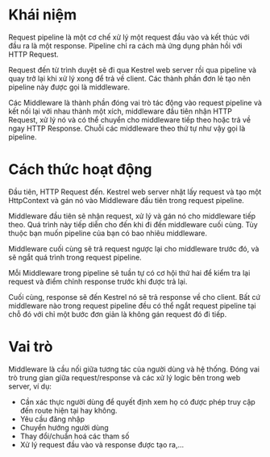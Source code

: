 # Khái niệm
Request pipeline là một cơ chế xử lý một request đầu vào và kết thúc với đầu ra là một response. Pipeline chỉ ra cách mà ứng dụng phản hồi với HTTP Request.

Request đến từ trình duyệt sẽ đi qua Kestrel web server rồi qua pipeline và quay trở lại khi xử lý xong để trả về client. Các thành phần đơn lẻ tạo nên pipeline này được gọi là middleware.

Các Middleware là thành phần đóng vai trò tác động vào request pipeline và kết nối lại với nhau thành một xích, middleware đầu tiên nhận HTTP Request, xử lý nó và có thể chuyển cho middleware tiếp theo hoặc trả về ngay HTTP Response. Chuỗi các middleware theo thứ tự như vậy gọi là pipeline.

# Cách thức hoạt động

Đầu tiên, HTTP Request đến. Kestrel web server nhặt lấy request và tạo một HttpContext và gán nó vào Middleware đầu tiên trong request pipeline.

Middleware đầu tiên sẽ nhận request, xử lý và gán nó cho middleware tiếp theo. Quá trình này tiếp diễn cho đến khi đi đến middleware cuối cùng. Tùy thuộc bạn muốn pipeline của bạn có bao nhiêu middleware.

Middleware cuối cùng sẽ trả request ngược lại cho middleware trước đó, và sẽ ngắt quá trình trong request pipeline.

Mỗi Middleware trong pipeline sẽ tuần tự có cơ hội thứ hai để kiểm tra lại request và điểm chỉnh response trước khi được trả lại.

Cuối cùng, response sẽ đến Kestrel nó sẽ trả response về cho client. Bất cứ middleware nào trong request pipeline đều có thể ngắt request pipeline tại chỗ đó với chỉ một bước đơn giản là không gán request đó đi tiếp.

# Vai trò
Middleware là cầu nối giữa tương tác của người dùng và hệ thống. Đóng vai trò trung gian giữa request/response và các xử lý logic bên trong web server, ví dụ:

- Cần xác thực người dùng để quyết định xem họ có được phép truy cập đến route hiện tại hay không.
- Yêu cầu đăng nhập
- Chuyển hướng người dùng
- Thay đổi/chuẩn hoá các tham số
- Xử lý request đầu vào và response được tạo ra,...